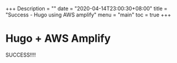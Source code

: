 +++
Description = ""
date = "2020-04-14T23:00:30+08:00"
title = "Success - Hugo using AWS amplify"
menu = "main"
toc = true
+++

# Hugo + AWS Amplify

SUCCESS!!!!
